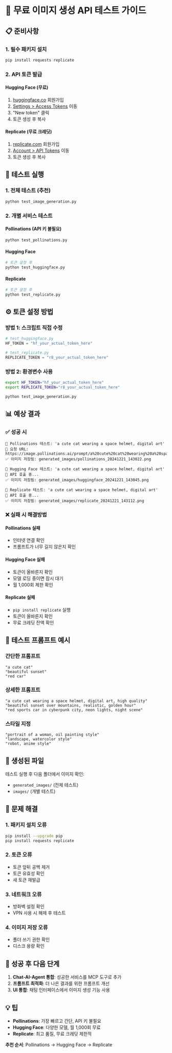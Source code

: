 # 🎨 무료 이미지 생성 API 테스트 가이드

## 📋 준비사항

### 1. 필수 패키지 설치
```bash
pip install requests replicate
```

### 2. API 토큰 발급

#### Hugging Face (무료)
1. [huggingface.co](https://huggingface.co) 회원가입
2. [Settings > Access Tokens](https://huggingface.co/settings/tokens) 이동
3. "New token" 클릭
4. 토큰 생성 후 복사

#### Replicate (무료 크레딧)
1. [replicate.com](https://replicate.com) 회원가입
2. [Account > API Tokens](https://replicate.com/account/api-tokens) 이동
3. 토큰 생성 후 복사

## 🧪 테스트 실행

### 1. 전체 테스트 (추천)
```bash
python test_image_generation.py
```

### 2. 개별 서비스 테스트

#### Pollinations (API 키 불필요)
```bash
python test_pollinations.py
```

#### Hugging Face
```bash
# 토큰 설정 후
python test_huggingface.py
```

#### Replicate
```bash
# 토큰 설정 후
python test_replicate.py
```

## ⚙️ 토큰 설정 방법

### 방법 1: 스크립트 직접 수정
```python
# test_huggingface.py
HF_TOKEN = "hf_your_actual_token_here"

# test_replicate.py
REPLICATE_TOKEN = "r8_your_actual_token_here"
```

### 방법 2: 환경변수 사용
```bash
export HF_TOKEN="hf_your_actual_token_here"
export REPLICATE_TOKEN="r8_your_actual_token_here"

python test_image_generation.py
```

## 📊 예상 결과

### ✅ 성공 시
```
🎨 Pollinations 테스트: 'a cute cat wearing a space helmet, digital art'
📡 요청 URL: https://image.pollinations.ai/prompt/a%20cute%20cat%20wearing%20a%20space%20helmet%2C%20digital%20art
✅ 이미지 저장됨: generated_images/pollinations_20241221_143022.png

🤗 Hugging Face 테스트: 'a cute cat wearing a space helmet, digital art'
📡 API 호출 중...
✅ 이미지 저장됨: generated_images/huggingface_20241221_143045.png

🔄 Replicate 테스트: 'a cute cat wearing a space helmet, digital art'
📡 API 호출 중...
✅ 이미지 저장됨: generated_images/replicate_20241221_143112.png
```

### ❌ 실패 시 해결방법

#### Pollinations 실패
- 인터넷 연결 확인
- 프롬프트가 너무 길지 않은지 확인

#### Hugging Face 실패
- 토큰이 올바른지 확인
- 모델 로딩 중이면 잠시 대기
- 월 1,000회 제한 확인

#### Replicate 실패
- `pip install replicate` 실행
- 토큰이 올바른지 확인
- 무료 크레딧 잔액 확인

## 🎯 테스트 프롬프트 예시

### 간단한 프롬프트
```
"a cute cat"
"beautiful sunset"
"red car"
```

### 상세한 프롬프트
```
"a cute cat wearing a space helmet, digital art, high quality"
"beautiful sunset over mountains, realistic, golden hour"
"red sports car in cyberpunk city, neon lights, night scene"
```

### 스타일 지정
```
"portrait of a woman, oil painting style"
"landscape, watercolor style"
"robot, anime style"
```

## 📁 생성된 파일

테스트 실행 후 다음 폴더에서 이미지 확인:
- `generated_images/` (전체 테스트)
- `images/` (개별 테스트)

## 🔧 문제 해결

### 1. 패키지 설치 오류
```bash
pip install --upgrade pip
pip install requests replicate
```

### 2. 토큰 오류
- 토큰 앞뒤 공백 제거
- 토큰 유효성 확인
- 새 토큰 재발급

### 3. 네트워크 오류
- 방화벽 설정 확인
- VPN 사용 시 해제 후 테스트

### 4. 이미지 저장 오류
- 폴더 쓰기 권한 확인
- 디스크 용량 확인

## 🎉 성공 후 다음 단계

1. **Chat-AI-Agent 통합**: 성공한 서비스를 MCP 도구로 추가
2. **프롬프트 최적화**: 더 나은 결과를 위한 프롬프트 개선
3. **UI 통합**: 채팅 인터페이스에서 이미지 생성 기능 사용

## 💡 팁

- **Pollinations**: 가장 빠르고 간단, API 키 불필요
- **Hugging Face**: 다양한 모델, 월 1,000회 무료
- **Replicate**: 최고 품질, 무료 크레딧 제한적

**추천 순서**: Pollinations → Hugging Face → Replicate